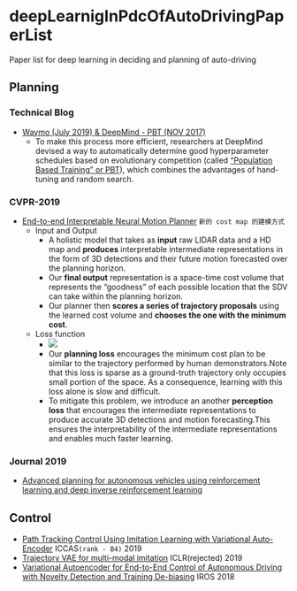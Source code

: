 # deepLearnigInPdcOfAutoDrivingPaperList
Paper list for deep learning in deciding and planning of auto-driving

## Planning

### Technical Blog
- [Waymo (July 2019) & DeepMind - PBT (NOV 2017)](https://blog.waymo.com/2019/08/how-evolutionary-selection-can-train.html)
  - To make this process more efficient, researchers at DeepMind devised a way to automatically determine good hyperparameter schedules based on evolutionary competition (called [“Population Based Training” or PBT](https://deepmind.com/blog/article/population-based-training-neural-networks])), which combines the advantages of hand-tuning and random search.

### CVPR-2019
- [End-to-end Interpretable Neural Motion Planner](http://www.cs.toronto.edu/~wenjie/papers/cvpr19/nmp.pdf)
`新的 cost map 的建模方式`
  - Input and Output
    - A holistic model that takes as **input** raw LIDAR data and a HD map and **produces** interpretable intermediate representations in the form of 3D detections and their future motion forecasted over the planning horizon. 
    - Our **final output** representation is a space-time cost volume that represents the “goodness” of each possible location that the SDV can take within the planning horizon. 
    - Our planner then **scores a series of trajectory proposals** using the learned cost volume and **chooses the one with the minimum cost**.
   - Loss function
     - <img src="https://render.githubusercontent.com/render/math?math=L=L_{perception}%2B\beta*L_{planning}">
     - Our **planning loss** encourages the minimum cost plan to be similar to the trajectory performed by human demonstrators.Note that this loss is sparse as a ground-truth trajectory only occupies small portion of the space. As a consequence, learning with this loss alone is slow and difficult.
     - To mitigate this problem, we introduce an another **perception loss** that encourages the intermediate representations
   to produce accurate 3D detections and motion forecasting.This ensures the interpretability of the intermediate representations and enables much faster learning.

### Journal 2019
- [Advanced planning for autonomous vehicles using reinforcement learning and deep inverse reinforcement learning](http://dcsl.gatech.edu/papers/ras18b%20(Printed).pdf#page=17&zoom=100,414,861)

## Control
- [Path Tracking Control Using Imitation Learning with Variational Auto-Encoder](https://ieeexplore.ieee.org/document/8971711) ICCAS`(rank - B4)` 2019
- [Trajectory VAE for multi-modal imitation](https://openreview.net/forum?id=Byx1VnR9K7) ICLR(rejected) 2019
- [Variational Autoencoder for End-to-End Control of Autonomous Driving with Novelty Detection and Training De-biasing](https://people.csail.mit.edu/rosman/papers/iros-2018-variational.pdf) IROS 2018
